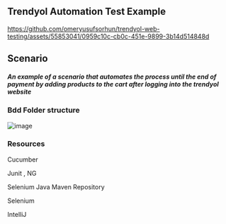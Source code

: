 ## Trendyol Automation Test Example 

https://github.com/omeryusufsorhun/trendyol-web-testing/assets/55853041/0959c10c-cb0c-451e-9899-3b14d514848d

## Scenario

##### An example of a scenario that automates the process until the end of payment by adding products to the cart after logging into the trendyol website

### Bdd Folder structure
![image](https://github.com/omeryusufsorhun/trendyol-web-testing/assets/55853041/065036ba-c048-46cd-97b7-ba617ca48d32)


### Resources
Cucumber

Junit , NG

Selenium Java Maven Repository

Selenium 

IntelliJ 


